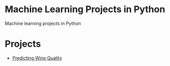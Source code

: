 # Machine Learning Projects in Python

Machine learning projects in Python

# Projects

- [Predicting Wine Quality](./predicting-wine-quality)
